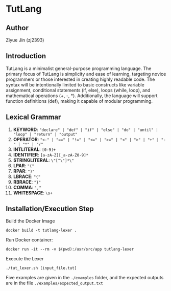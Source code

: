 # TutLang

## Author
Ziyue Jin (zj2393)

## Introduction
TutLang is a minimalist general-purpose programming language. The primary focus of TutLang is
simplicity and ease of learning, targeting novice programmers or those interested in creating highly
readable code. The syntax will be intentionally limited to basic constructs like variable assignment,
conditional statements (if, else), loops (while, loop), and mathematical operations (+, -, *). Additionally,
the language will support function definitions (def), making it capable of modular programming.


## Lexical Grammar
1. **KEYWORD**: `"declare" | "def" | "if" | "else" | "do" | "until" | "loop" | "return" | "output"`
2. **OPERATOR**: `"<-" | "==" | "!=" | "<=" | ">=" | "<" | ">" | "+" | "-" | "*" | "/"`
3. **INTLITERAL**: `[0-9]+`
4. **IDENTIFIER**: `[a-zA-Z][_a-zA-Z0-9]*`
5. **STRINGLITERAL**: `\"[^\"]*\"`
6. **LPAR**: `"("`
7. **RPAR**: `")"`
8. **LBRACE**: `"{"`
9. **RBRACE**: `"}"`
10. **COMMA**: `","`
11. **WHITESPACE**: `\s+`

## Installation/Execution Step

Build the Docker Image

```docker build -t tutlang-lexer .```

Run Docker container:

```docker run -it --rm -v $(pwd):/usr/src/app tutlang-lexer```

Execute the Lexer

```./tut_lexer.sh [input_file.tut]```

Five examples are given in the `./examples` folder, and the expected outputs are in the file `./examples/expected_output.txt`
